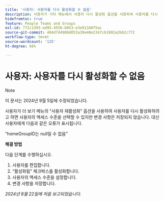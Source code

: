 ```yaml
---
title: '사용자: 사용자를 다시 활성화할 수 없음'
description: 사용자가 기타 메뉴에서 사용자 다시 활성화 옵션을 사용하여 사용자를 다시 활성화하려고 할 때 사용자의 액세스 수준을 선택할 수 있지만 변경 사항이 저장되지 않습니다. 대신 사용자에게 오류 메시지가 표시됩니다. 해결 방법을 사용할 수 있습니다.
hidefromtoc: true
feature: People Teams and Groups
exl-id: 771c1393-ed95-4556-b053-e3e91348f5ac
source-git-commit: 484d7d4988d053a39e48e2347cb1892a2b62c772
workflow-type: tm+mt
source-wordcount: '125'
ht-degree: 66%

---
```


# 사용자: 사용자를 다시 활성화할 수 없음

>[!NOTE]
>
>이 문서는 2024년 9월 5일에 수정되었습니다.

사용자가 더 보기 메뉴의 “사용자 재활성화” 옵션을 사용하여 사용자를 다시 활성화하려고 하면 사용자의 액세스 수준을 선택할 수 있지만 변경 사항은 저장되지 않습니다. 대신 사용자에게 다음과 같은 오류가 표시됩니다.

“homeGroupID는 null일 수 없음”

**해결 방법**

다음 단계를 수행하십시오.

1. 사용자를 편집합니다.
1. “활성화됨” 체크박스를 활성화합니다.
1. 사용자의 액세스 수준을 설정합니다.
1. 변경 사항을 저장합니다.

_2024년 8월 22일에 처음 보고되었습니다._
